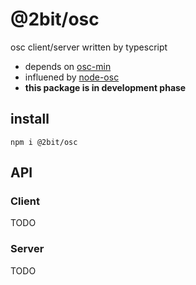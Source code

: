 # @2bit/osc

osc client/server written by typescript

* depends on [osc-min](https://www.npmjs.com/package/osc-min)
* influened by [node-osc](https://www.npmjs.com/package/node-osc)
* **this package is in development phase**

## install

```
npm i @2bit/osc
```

## API

### Client

TODO

### Server

TODO